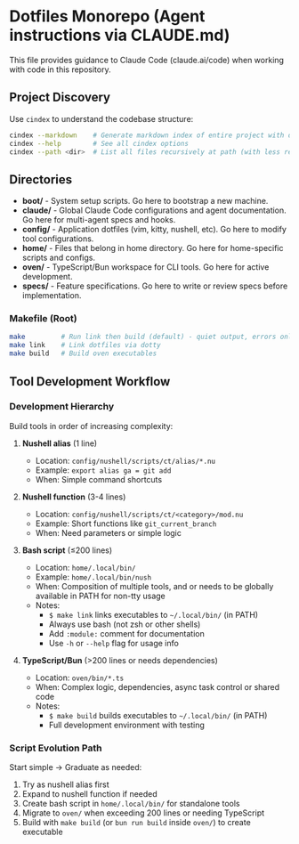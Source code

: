 # Dotfiles Monorepo (Agent instructions via CLAUDE.md)

This file provides guidance to Claude Code (claude.ai/code) when working with code in this repository.

## Project Discovery

Use `cindex` to understand the codebase structure:

```bash
cindex --markdown    # Generate markdown index of entire project with descriptions
cindex --help        # See all cindex options
cindex --path <dir>  # List all files recursively at path (with less relavent files filtered out)
```

## Directories

- **boot/** - System setup scripts. Go here to bootstrap a new machine.
- **claude/** - Global Claude Code configurations and agent documentation. Go here for multi-agent specs and hooks.
- **config/** - Application dotfiles (vim, kitty, nushell, etc). Go here to modify tool configurations.
- **home/** - Files that belong in home directory. Go here for home-specific scripts and configs.
- **oven/** - TypeScript/Bun workspace for CLI tools. Go here for active development.
- **specs/** - Feature specifications. Go here to write or review specs before implementation.

### Makefile (Root)

```bash
make         # Run link then build (default) - quiet output, errors only
make link    # Link dotfiles via dotty
make build   # Build oven executables
```

## Tool Development Workflow

### Development Hierarchy

Build tools in order of increasing complexity:

1. **Nushell alias** (1 line)
   - Location: `config/nushell/scripts/ct/alias/*.nu`
   - Example: `export alias ga = git add`
   - When: Simple command shortcuts

2. **Nushell function** (3-4 lines)
   - Location: `config/nushell/scripts/ct/<category>/mod.nu`
   - Example: Short functions like `git_current_branch`
   - When: Need parameters or simple logic

3. **Bash script** (≤200 lines)
   - Location: `home/.local/bin/`
   - Example: `home/.local/bin/nush`
   - When: Composition of multiple tools, and or needs to be globally available in PATH for non-tty usage
   - Notes:
     - `$ make link` links executables to `~/.local/bin/` (in PATH)
     - Always use bash (not zsh or other shells)
     - Add `:module:` comment for documentation
     - Use `-h` or `--help` flag for usage info

4. **TypeScript/Bun** (>200 lines or needs dependencies)
   - Location: `oven/bin/*.ts`
   - When: Complex logic, dependencies, async task control or shared code
   - Notes:
     - `$ make build` builds executables to `~/.local/bin/` (in PATH)
     - Full development environment with testing

### Script Evolution Path

Start simple → Graduate as needed:

1. Try as nushell alias first
2. Expand to nushell function if needed
3. Create bash script in `home/.local/bin/` for standalone tools
4. Migrate to `oven/` when exceeding 200 lines or needing TypeScript
5. Build with `make build` (or `bun run build` inside `oven/`) to create executable
